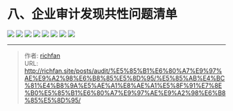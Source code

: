 # 八、企业审计发现共性问题清单

![](https://img.richfan.site/audit/审计发现共性问题清单/八、企业审计发现共性问题清单/企业审计发现共性问题清单_页面_079.webp)
![](https://img.richfan.site/audit/审计发现共性问题清单/八、企业审计发现共性问题清单/企业审计发现共性问题清单_页面_080.webp)
![](https://img.richfan.site/audit/审计发现共性问题清单/八、企业审计发现共性问题清单/企业审计发现共性问题清单_页面_081.webp)
![](https://img.richfan.site/audit/审计发现共性问题清单/八、企业审计发现共性问题清单/企业审计发现共性问题清单_页面_082.webp)
![](https://img.richfan.site/audit/审计发现共性问题清单/八、企业审计发现共性问题清单/企业审计发现共性问题清单_页面_083.webp)
![](https://img.richfan.site/audit/审计发现共性问题清单/八、企业审计发现共性问题清单/企业审计发现共性问题清单_页面_084.webp)
![](https://img.richfan.site/audit/审计发现共性问题清单/八、企业审计发现共性问题清单/企业审计发现共性问题清单_页面_085.webp)
![](https://img.richfan.site/audit/审计发现共性问题清单/八、企业审计发现共性问题清单/企业审计发现共性问题清单_页面_086.webp)


---

> 作者: [richfan](https://richfan.site/)  
> URL: http://richfan.site/posts/audit/%E5%85%B1%E6%80%A7%E9%97%AE%E9%A2%98%E6%B8%85%E5%8D%95/%E5%85%AB%E4%BC%81%E4%B8%9A%E5%AE%A1%E8%AE%A1%E5%8F%91%E7%8E%B0%E5%85%B1%E6%80%A7%E9%97%AE%E9%A2%98%E6%B8%85%E5%8D%95/  

